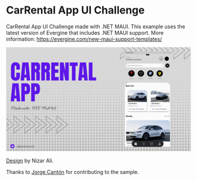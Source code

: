 # CarRental App UI Challenge

CarRental App UI Challenge made with .NET MAUI. This example uses the latest version of Evergine that includes .NET MAUI support. More information: https://evergine.com/new-maui-support-templates/

![CarRental App](images/carrentalapp-maui.gif)

[Design](https://dribbble.com/shots/19376090-Car-Rental-App-Concept) by Nizar Ali.

Thanks to [Jorge Cantón](https://github.com/Jorgemagic) for contributing to the sample.